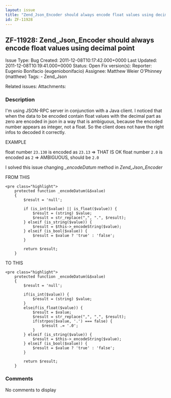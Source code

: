 ```yaml
---
layout: issue
title: "Zend_Json_Encoder should always encode float values using decimal point"
id: ZF-11928
---
```


ZF-11928: Zend\_Json\_Encoder should always encode float values using decimal point
-----------------------------------------------------------------------------------

 Issue Type: Bug Created: 2011-12-08T10:17:42.000+0000 Last Updated: 2011-12-08T10:19:41.000+0000 Status: Open Fix version(s): 
 Reporter:  Eugenio Bonifacio (eugeniobonifacio)  Assignee:  Matthew Weier O'Phinney (matthew)  Tags: - Zend\_Json
 
 Related issues: 
 Attachments: 
### Description

I'm using JSON-RPC server in conjunction with a Java client. I noticed that when the data to be encoded contain float values with the decimal part as zero are encoded in json in a way that is ambiguous, because the encoded number appears as integer, not a float. So the client does not have the right infos to decoded it correctly.

EXAMPLE

float number `23.130` is encoded as `23.13` => THAT IS OK float number `2.0` is encoded as `2` => AMBIGUOUS, should be `2.0`

I solved this issue changing _\_encodeDatum_ method in _Zend\_Json\_Encoder_

FROM THIS

 
    <pre class="highlight">
        protected function _encodeDatum(&$value)
        {
            $result = 'null';
    
            if (is_int($value) || is_float($value)) {
                $result = (string) $value;
                $result = str_replace(",", ".", $result);
            } elseif (is_string($value)) {
                $result = $this->_encodeString($value);
            } elseif (is_bool($value)) {
                $result = $value ? 'true' : 'false';
            }
    
            return $result;
        }


TO THIS

 
    <pre class="highlight">
        protected function _encodeDatum(&$value)
        {
            $result = 'null';
    
            if(is_int($value)) {
                $result = (string) $value;
            }
            elseif(is_float($value)) {            
                $result = $value;
                $result = str_replace(",", ".", $result);
                if(strpos($value, '.') === false) {
                    $result .= '.0';
                }
            } elseif (is_string($value)) {
                $result = $this->_encodeString($value);
            } elseif (is_bool($value)) {
                $result = $value ? 'true' : 'false';
            }
    
            return $result;
        }


 

 

### Comments

No comments to display